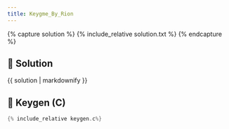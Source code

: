 ```yaml
---
title: Keygme_By_Rion
---
```


{% capture solution %}
{% include_relative solution.txt %}
{% endcapture %}

## 📝 Solution

{{ solution | markdownify }}

<!-- Removed static_files assign -->
## 🔑 Keygen (C)

```c
{% include_relative keygen.c%}
```
